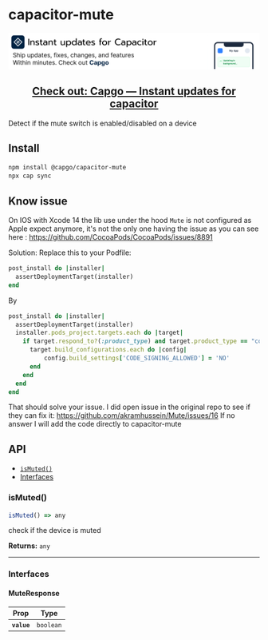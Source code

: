 # capacitor-mute

<a href="https://capgo.app/"><img src='https://raw.githubusercontent.com/Cap-go/capgo/main/assets/capgo_banner.png' alt='Capgo - Instant updates for capacitor'/></a>

<div align="center">
<h2><a href="https://capgo.app/">Check out: Capgo — Instant updates for capacitor</a></h2>
</div>

Detect if the mute switch is enabled/disabled on a device

## Install

```bash
npm install @capgo/capacitor-mute
npx cap sync
```

## Know issue

On IOS with Xcode 14 the lib use under the hood `Mute` is not configured as Apple expect anymore, it's not the only one having the issue as you can see here :
https://github.com/CocoaPods/CocoaPods/issues/8891

Solution:
Replace this to your Podfile:

```ruby
post_install do |installer|
  assertDeploymentTarget(installer)
end
```

By

```ruby
post_install do |installer|
  assertDeploymentTarget(installer)
  installer.pods_project.targets.each do |target|
    if target.respond_to?(:product_type) and target.product_type == "com.apple.product-type.bundle"
      target.build_configurations.each do |config|
          config.build_settings['CODE_SIGNING_ALLOWED'] = 'NO'
      end
    end
  end
end
```

That should solve your issue.
I did open issue in the original repo to see if they can fix it:
https://github.com/akramhussein/Mute/issues/16
If no answer I will add the code directly to capacitor-mute

## API

<docgen-index>

- [`isMuted()`](#ismuted)
- [Interfaces](#interfaces)

</docgen-index>

<docgen-api>
<!--Update the source file JSDoc comments and rerun docgen to update the docs below-->

### isMuted()

```typescript
isMuted() => any
```

check if the device is muted

**Returns:** <code>any</code>

---

### Interfaces

#### MuteResponse

| Prop        | Type                 |
| ----------- | -------------------- |
| **`value`** | <code>boolean</code> |

</docgen-api>

